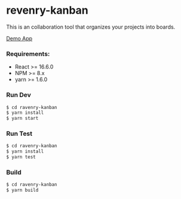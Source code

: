 # revenry-kanban

This is an collaboration tool that organizes your projects into boards.

[Demo App](https://serene-allen-398f49.netlify.com/)

### Requirements:
  - React >= 16.6.0
  - NPM >= 8.x
  - yarn >= 1.6.0

### Run Dev
```sh
$ cd ravenry-kanban
$ yarn install
$ yarn start
```
### Run Test
```sh
$ cd ravenry-kanban
$ yarn install
$ yarn test
```

### Build
```sh
$ cd ravenry-kanban
$ yarn build
```